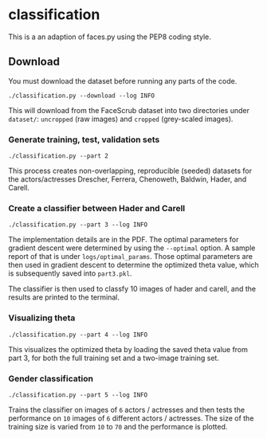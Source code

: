 # classification

This is a an adaption of faces.py using the PEP8 coding style. 

## Download

You must download the dataset before running any parts of the code. 

```
./classification.py --download --log INFO 
```

This will download from the FaceScrub dataset into two directories under `dataset/`: `uncropped` (raw images) and `cropped` (grey-scaled images).

### Generate training, test, validation sets

```
./classification.py --part 2
```
This process creates non-overlapping, reproducible (seeded) datasets for the actors/actresses Drescher, Ferrera, Chenoweth, Baldwin, Hader, and Carell.

### Create a classifier between Hader and Carell
```
./classification.py --part 3 --log INFO
```
The implementation details are in the PDF. The optimal parameters for gradient descent were determined by using the `--optimal` option. A sample report of that is under `logs/optimal_params`. Those optimal parameters are then used in gradient descent to determine the optimized theta value, which is subsequently saved into `part3.pkl`.  

The classifier is then used to classfy 10 images of hader and carell, and the results are printed to the terminal.

### Visualizing theta
```
./classification.py --part 4 --log INFO
```
This visualizes the optimized theta by loading the saved theta value from part 3, for both the full training set and a two-image training set.

### Gender classification
```
./classification.py --part 5 --log INFO
```
Trains the classifier on images of `6` actors / actresses and then tests the performance on `10` images of `6` different actors / actresses. The size of the training size is varied from `10` to `70` and the performance is plotted. 




